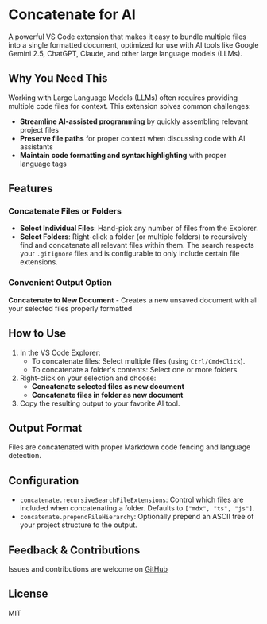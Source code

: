 # Concatenate for AI

A powerful VS Code extension that makes it easy to bundle multiple files into a single formatted document, optimized for use with AI tools like Google Gemini 2.5, ChatGPT, Claude, and other large language models (LLMs).

## Why You Need This

Working with Large Language Models (LLMs) often requires providing multiple code files for context. This extension solves common challenges:

- **Streamline AI-assisted programming** by quickly assembling relevant project files
- **Preserve file paths** for proper context when discussing code with AI assistants
- **Maintain code formatting and syntax highlighting** with proper language tags

## Features

### Concatenate Files or Folders

- **Select Individual Files**: Hand-pick any number of files from the Explorer.
- **Select Folders**: Right-click a folder (or multiple folders) to recursively find and concatenate all relevant files within them. The search respects your `.gitignore` files and is configurable to only include certain file extensions.

### Convenient Output Option

**Concatenate to New Document** - Creates a new unsaved document with all your selected files properly formatted

## How to Use

1.  In the VS Code Explorer:
    -   To concatenate files: Select multiple files (using `Ctrl/Cmd+Click`).
    -   To concatenate a folder's contents: Select one or more folders.
2.  Right-click on your selection and choose:
    -   **Concatenate selected files as new document**
    -   **Concatenate files in folder as new document**
3.  Copy the resulting output to your favorite AI tool.

## Output Format

Files are concatenated with proper Markdown code fencing and language detection.

## Configuration

- `concatenate.recursiveSearchFileExtensions`: Control which files are included when concatenating a folder. Defaults to `["mdx", "ts", "js"]`.
- `concatenate.prependFileHierarchy`: Optionally prepend an ASCII tree of your project structure to the output.

## Feedback & Contributions

Issues and contributions are welcome on [GitHub](https://github.com/neutrino84/vscode.concatenate.ai)

## License

MIT